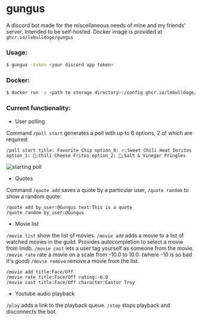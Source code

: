 # gungus

A discord bot made for the miscellaneous needs of mine and my friends' server. Intended to be self-hosted.
Docker image is provided at `ghcr.io/lebulldoge/gungus`

### Usage:
```sh
$ gungus -token <your discord app token>
```
### Docker:
```sh
$ docker run -v <path to storage directory>:/config ghcr.io/lebulldoge/gungus -token <your discord app token>
```
### Current functionality:
* User polling

Command `/poll start` generates a poll with up to 6 options, 2 of which are required:

```
/poll start title: Favorite Chip option_0: 🔥;Sweet Chili Heat Doritos option_1: 🧀;Chili Cheese Fritos option_2: 🧂;Salt & Vinegar Pringles
```
![starting poll](https://github.com/LeBulldoge/gungus/assets/13983982/1cc215a4-b501-4746-9fd9-70deb1583d0b)

* Quotes

Command `/quote add` saves a quote by a particular user, `/quote random` to show a random quote:
```
/quote add by_user:@Gungus text:This is a quote
/quote random by_user:@Gungus
```

* Movie list

`/movie list` show the list of movies.
`/movie add` adds a movie to a list of watched movies in the guild. Provides autocompletion to select a movie from imdb.
`/movie cast` lets a user tag yourself as someone from the movie.
`/movie rate` rate a movie on a scale from -10.0 to 10.0. (where -10 is so bad it's good)
`/movie remove` remove a movie from the list.
```
/movie add title:Face/Off
/movie rate title:Face/Off rating:-6.0
/movie cast title:Face/Off character:Castor Troy
```

* Youtube audio playback

`/play` adds a link to the playback queue.
`/stop` stops playback and disconnects the bot.
